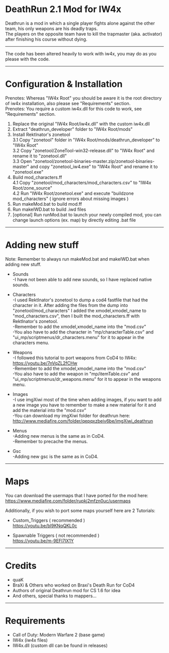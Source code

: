 DeathRun 2.1 Mod for IW4x
=========================
Deathrun is a mod in which a single player fights alone against the other team, his only weapons are his deadly traps. <br>
The players on the opposite team have to kill the trapmaster (aka. activator) after finishing his course without dying. <br>

<hr>

The code has been altered heavily to work with iw4x, you may do as you please with the code. <br>

<hr>

Configuration & Installation
===========================
Prenotes: Whereas "IW4x Root" you should be aware it is the root directory of iw4x installation, also please see "Requirements" section. <br>
Prenotes: You require a custom iw4x.dll for this code to work, see "Requirements" section. <br>

1. Replace the original "IW4x Root/iw4x.dll" with the custom iw4x.dll <br>
2. Extract "deathrun_developer" folder to "IW4x Root/mods" <br>
3. Install RektInator's zonetool <br>
3.1 Copy "zonetool" folder in "IW4x Root/mods/deathrun_developer" to "IW4x Root" <br>
3.2 Copy "zonetool/ZoneTool-win32-release.dll" to "IW4x Root" and rename it to "zonetool.dll" <br>
3.3 Open "zonetool/zonetool-binaries-master.zip/zonetool-binaries-master" and copy "zonetool_iw4.exe" to "IW4x Root" and rename it to "zonetool.exe" <br>
4. Build mod_characters.ff <br>
4.1 Copy "zonetool/mod_characters/mod_characters.csv" to "IW4x Root/zone_source" <br>
4.2 Run "IW4x Root/zonetool.exe" and execute "buildzone mod_characters" ( ignore errors about missing images ) <br>
5. Run makeMod.bat to build mod.ff <br>
6. Run makeIWD.bat to build .iwd files <br>
7. [optional] Run runMod.bat to launch your newly compiled mod, you can change launch options (ex. map) by directly editing .bat file <br>

<hr>

Adding new stuff
================
Note: Remember to always run makeMod.bat and makeIWD.bat when adding new stuff. <br>

* Sounds <br>
-I have not been able to add new sounds, so I have replaced native sounds. <br>

* Characters <br>
-I used RektInator's zonetool to dump a cod4 fastfile that had the character in it. After adding the files from the dump into "zonetool/mod_characters" I added the xmodel,xmodel_name to "mod_characters.csv", then I built the mod_characters.ff with RektInator's zonetool. <br>
-Remember to add the xmodel,xmodel_name into the "mod.csv" <br>
-You also have to add the character in "mp/characterTable.csv" and "ui_mp/scriptmenus/dr_characters.menu" for it to appear in the characters menu. <br>

* Weapons <br>
-I followed this tutorial to port weapons from CoD4 to IW4x: https://youtu.be/7nVqZL2fCHw <br>
-Remember to add the xmodel,xmodel_name into the "mod.csv" <br>
-You also have to add the weapon in "mp/itemTable.csv" and "ui_mp/scriptmenus/dr_weapons.menu" for it to appear in the weapons menu. <br>

* Images <br>
-I use imgXiwi most of the time when adding images, if you want to add a new image you have to remember to make a new material for it and add the material into the "mod.csv" <br>
-You can download my imgXiwi folder for deathrun here: http://www.mediafire.com/folder/qepqxzbeiv6be/imgXiwi_deathrun <br>

* Menus <br>
-Adding new menus is the same as in CoD4. <br>
-Remember to precache the menus. <br>

* Gsc <br>
-Adding new gsc is the same as in CoD4. <br>

<hr>

Maps
====
You can download the usermaps that I have ported for the mod here: https://www.mediafire.com/folder/rupkj2mfzn0uc/usermaps <br>

Additionally, if you wish to port some maps yourself here are 2 Tutorials: <br>
* Custom_Triggers ( recommended ) <br>
https://youtu.be/bl9KNqQKL0c <br>

* Spawnable Triggers ( not recommended ) <br>
https://youtu.be/m-9EFl7lX1Y <br>

<hr>

Credits
=======
* quaK <br>
* BraXi & Others who worked on Braxi's Death Run for CoD4 <br>
* Authors of original Deathrun mod for CS 1.6 for idea <br>
* And others, special thanks to mappers... <br>

<hr>

Requirements
============
* Call of Duty: Modern Warfare 2 (base game) <br>
* IW4x (iw4x files) <br>
* IW4x.dll (custom dll can be found in releases) <br>
